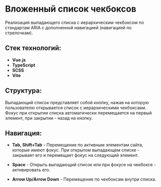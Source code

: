 # Вложенный список чекбоксов

Реализация выпадающего списка с иерархическим чекбоксом по стандартам ARIA с дополненной навигацией (навигацией по стрелочкам).

## Стек технологий:

- **Vue.js**
- **TypeScript**
- **SCSS**
- **Vite**

## Структура:

Выпадающий список представляет собой кнопку, нажав на которую пользователю открывается список с иерархическими чекбоксами. Фокус при открытии списка автоматически перемещается на первый элемент, при закрытии - назад на кнопку.

## Навигация:

- **Tab, Shift+Tab** - Перемещение по активным элементам сайта, которые имеют фокус. При открытом выпадающем списке - закрывает его и перемещает фокус на следующий элемент.

- **Space** - Открыть выпадающий список или при фокусе на чекбоксе - активировать его.

- **Arrow Up/Arrow Down** - Перемещение по чекбоксам внутри списка.